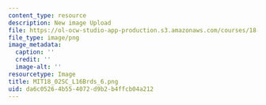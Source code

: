 ```yaml
---
content_type: resource
description: New image Upload
file: https://ol-ocw-studio-app-production.s3.amazonaws.com/courses/18-02sc-multivariable-calculus-fall-2010/da6c05264b554072d9b2b4ffcb04a212_MIT18_02SC_L16Brds_6.png
file_type: image/png
image_metadata:
  caption: ''
  credit: ''
  image-alt: ''
resourcetype: Image
title: MIT18_02SC_L16Brds_6.png
uid: da6c0526-4b55-4072-d9b2-b4ffcb04a212
---
```

